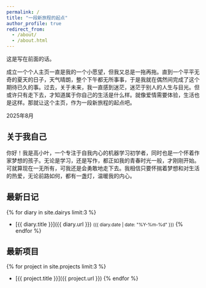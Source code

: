 ```yaml
---
permalink: /
title: "一段新旅程的起点"
author_profile: true
redirect_from: 
  - /about/
  - /about.html
---
```

<div class="lang-zh">
这是写在前面的话。

成立一个个人主页一直是我的一个小愿望，但我又总是一拖再拖。直到一个平平无奇的夏天的日子，天气晴朗，整个下午都无所事事，于是我就在偶然间完成了这个期待已久的事。过去，关于未来，我一直感到迷茫，迷茫于别人的人生与目光。但或许只有走下去，才知道属于你自己的生活是什么样。就像爱情需要体验，生活也是这样。那就让这个主页，作为一段新旅程的起点吧。

2025年8月

## 关于我自己

你好！我是高小叶，一个专注于自我内心的机器学习初学者，同时也是一个怀着作家梦想的孩子。无论是学习，还是写作，都正如我的青春时光一般，才刚刚开始。可就算现在一无所有，可我还是会勇敢地走下去。我相信只要怀揣着梦想和对生活的热爱，无论前路如何，都有一盏灯，温暖我的内心。





## 最新日记
{% for diary in site.dairys limit:3 %}
- [{{ diary.title }}]({{ diary.url }}) <span style="font-size:smaller">({{ diary.date | date: "%Y-%m-%d" }})</span>
{% endfor %}


## 最新项目
{% for project in site.projects limit:3 %}
- [{{ project.title }}]({{ project.url }})
{% endfor %}
</div>

<div class="lang-en" style="display:none">
  Hello, I'm GaoYe, an AI researcher.
</div>
